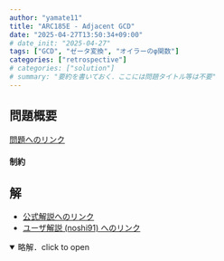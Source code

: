 ```yaml
---
author: "yamate11"
title: "ARC185E - Adjacent GCD"
date: "2025-04-27T13:50:34+09:00"
# date_init: "2025-04-27"
tags: ["GCD", "ゼータ変換", "オイラーのφ関数"]
categories: ["retrospective"]
# categories: ["solution"]
# summary: "要約を書いておく．ここには問題タイトル等は不要" 
---
```


## 問題概要

[問題へのリンク](https://atcoder.jp/contests/arc185/tasks/arc185_e)


#### 制約




## 解

* [公式解説へのリンク](https://atcoder.jp/contests/arc185/editorial/11129)
* [ユーザ解説 (noshi91) へのリンク](https://atcoder.jp/contests/arc185/editorial/11160)

<details open>
<summary>略解．click to open</summary>


</details>




